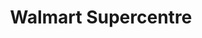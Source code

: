 ---
title: "Walmart Supercentre"
url: /toronto/walmart-supercentre-milner-avenue/
shop: Supermarkt
---
